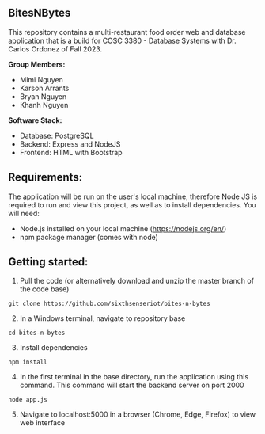 ## BitesNBytes
 This repository contains a multi-restaurant food order web and database application that is a build for 
 COSC 3380 - Database Systems with Dr. Carlos Ordonez of Fall 2023.

 **Group Members:**
 * Mimi Nguyen
 * Karson Arrants
 * Bryan Nguyen
 * Khanh Nguyen

**Software Stack:**
* Database: PostgreSQL
* Backend: Express and NodeJS
* Frontend: HTML with Bootstrap

## Requirements:
The application will be run on the user's local machine, therefore Node JS is required to run and 
view this project, as well as to install dependencies. You will need:
* Node.js installed on your local machine (https://nodejs.org/en/)
* npm package manager (comes with node)

## Getting started:
1. Pull the code (or alternatively download and unzip the master branch of the code base)
```
git clone https://github.com/sixthsenseriot/bites-n-bytes
```
2. In a Windows terminal, navigate to repository base
```
cd bites-n-bytes
```
3. Install dependencies
```
npm install
```
4. In the first terminal in the base directory, run the application using this command. This command will start the backend server on port 2000
```
node app.js
```
5. Navigate to localhost:5000 in a browser (Chrome, Edge, Firefox) to view web interface
